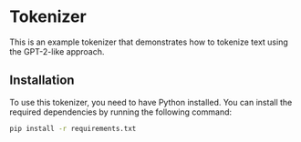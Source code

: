 # Tokenizer

This is an example tokenizer that demonstrates how to tokenize text using the GPT-2-like approach.

## Installation

To use this tokenizer, you need to have Python installed. You can install the required dependencies by running the following command:

```bash
pip install -r requirements.txt
```

